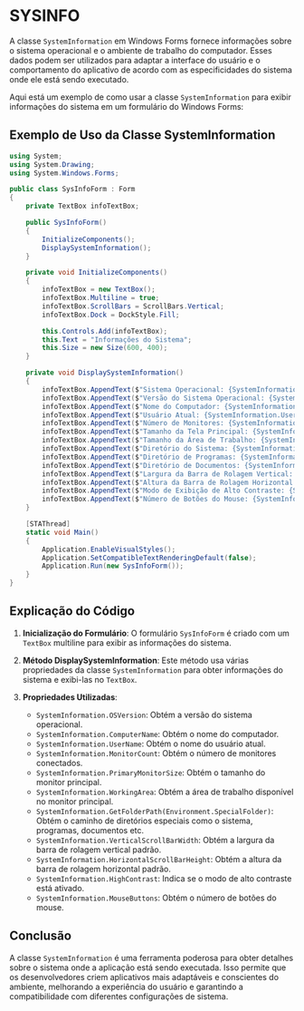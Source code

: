 # SYSINFO
A classe `SystemInformation` em Windows Forms fornece informações sobre o sistema operacional e o ambiente de trabalho do computador. Esses dados podem ser utilizados para adaptar a interface do usuário e o comportamento do aplicativo de acordo com as especificidades do sistema onde ele está sendo executado.

Aqui está um exemplo de como usar a classe `SystemInformation` para exibir informações do sistema em um formulário do Windows Forms:

## Exemplo de Uso da Classe SystemInformation
```csharp
using System;
using System.Drawing;
using System.Windows.Forms;

public class SysInfoForm : Form
{
    private TextBox infoTextBox;

    public SysInfoForm()
    {
        InitializeComponents();
        DisplaySystemInformation();
    }

    private void InitializeComponents()
    {
        infoTextBox = new TextBox();
        infoTextBox.Multiline = true;
        infoTextBox.ScrollBars = ScrollBars.Vertical;
        infoTextBox.Dock = DockStyle.Fill;

        this.Controls.Add(infoTextBox);
        this.Text = "Informações do Sistema";
        this.Size = new Size(600, 400);
    }

    private void DisplaySystemInformation()
    {
        infoTextBox.AppendText($"Sistema Operacional: {SystemInformation.OSVersion}\r\n");
        infoTextBox.AppendText($"Versão do Sistema Operacional: {SystemInformation.OSVersion}\r\n");
        infoTextBox.AppendText($"Nome do Computador: {SystemInformation.ComputerName}\r\n");
        infoTextBox.AppendText($"Usuário Atual: {SystemInformation.UserName}\r\n");
        infoTextBox.AppendText($"Número de Monitores: {SystemInformation.MonitorCount}\r\n");
        infoTextBox.AppendText($"Tamanho da Tela Principal: {SystemInformation.PrimaryMonitorSize}\r\n");
        infoTextBox.AppendText($"Tamanho da Área de Trabalho: {SystemInformation.WorkingArea}\r\n");
        infoTextBox.AppendText($"Diretório do Sistema: {SystemInformation.GetFolderPath(Environment.SpecialFolder.System)}\r\n");
        infoTextBox.AppendText($"Diretório de Programas: {SystemInformation.GetFolderPath(Environment.SpecialFolder.ProgramFiles)}\r\n");
        infoTextBox.AppendText($"Diretório de Documentos: {SystemInformation.GetFolderPath(Environment.SpecialFolder.MyDocuments)}\r\n");
        infoTextBox.AppendText($"Largura da Barra de Rolagem Vertical: {SystemInformation.VerticalScrollBarWidth}\r\n");
        infoTextBox.AppendText($"Altura da Barra de Rolagem Horizontal: {SystemInformation.HorizontalScrollBarHeight}\r\n");
        infoTextBox.AppendText($"Modo de Exibição de Alto Contraste: {SystemInformation.HighContrast}\r\n");
        infoTextBox.AppendText($"Número de Botões do Mouse: {SystemInformation.MouseButtons}\r\n");
    }

    [STAThread]
    static void Main()
    {
        Application.EnableVisualStyles();
        Application.SetCompatibleTextRenderingDefault(false);
        Application.Run(new SysInfoForm());
    }
}
```

## Explicação do Código
1. **Inicialização do Formulário**: O formulário `SysInfoForm` é criado com um `TextBox` multiline para exibir as informações do sistema.

2. **Método DisplaySystemInformation**: Este método usa várias propriedades da classe `SystemInformation` para obter informações do sistema e exibi-las no `TextBox`.

3. **Propriedades Utilizadas**:
   - `SystemInformation.OSVersion`: Obtém a versão do sistema operacional.
   - `SystemInformation.ComputerName`: Obtém o nome do computador.
   - `SystemInformation.UserName`: Obtém o nome do usuário atual.
   - `SystemInformation.MonitorCount`: Obtém o número de monitores conectados.
   - `SystemInformation.PrimaryMonitorSize`: Obtém o tamanho do monitor principal.
   - `SystemInformation.WorkingArea`: Obtém a área de trabalho disponível no monitor principal.
   - `SystemInformation.GetFolderPath(Environment.SpecialFolder)`: Obtém o caminho de diretórios especiais como o sistema, programas, documentos etc.
   - `SystemInformation.VerticalScrollBarWidth`: Obtém a largura da barra de rolagem vertical padrão.
   - `SystemInformation.HorizontalScrollBarHeight`: Obtém a altura da barra de rolagem horizontal padrão.
   - `SystemInformation.HighContrast`: Indica se o modo de alto contraste está ativado.
   - `SystemInformation.MouseButtons`: Obtém o número de botões do mouse.

## Conclusão
A classe `SystemInformation` é uma ferramenta poderosa para obter detalhes sobre o sistema onde a aplicação está sendo executada. Isso permite que os desenvolvedores criem aplicativos mais adaptáveis e conscientes do ambiente, melhorando a experiência do usuário e garantindo a compatibilidade com diferentes configurações de sistema.